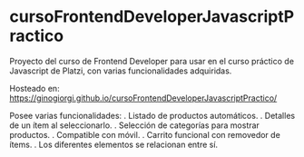 # cursoFrontendDeveloperJavascriptPractico
Proyecto del curso de Frontend Developer para usar en el curso práctico de Javascript de Platzi, con varias funcionalidades adquiridas.

Hosteado en: https://ginogiorgi.github.io/cursoFrontendDeveloperJavascriptPractico/

Posee varias funcionalidades:
. Listado de productos automáticos.
. Detalles de un ítem al seleccionarlo.
. Selección de categorías para mostrar productos.
. Compatible con móvil.
. Carrito funcional con removedor de ítems.
. Los diferentes elementos se relacionan entre sí.
